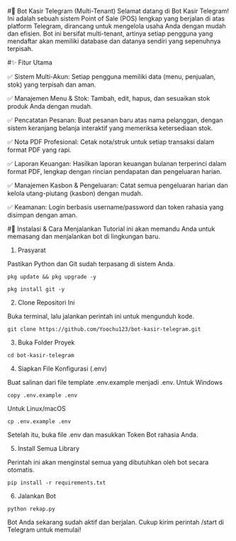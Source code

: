 #🤖 Bot Kasir Telegram (Multi-Tenant)
Selamat datang di Bot Kasir Telegram! Ini adalah sebuah sistem Point of Sale (POS) lengkap yang berjalan di atas platform Telegram, dirancang untuk mengelola usaha Anda dengan mudah dan efisien. Bot ini bersifat multi-tenant, artinya setiap pengguna yang mendaftar akan memiliki database dan datanya sendiri yang sepenuhnya terpisah.


#✨ Fitur Utama

✅ Sistem Multi-Akun: Setiap pengguna memiliki data (menu, penjualan, stok) yang terpisah dan aman.

✅ Manajemen Menu & Stok: Tambah, edit, hapus, dan sesuaikan stok produk Anda dengan mudah.

✅ Pencatatan Pesanan: Buat pesanan baru atas nama pelanggan, dengan sistem keranjang belanja interaktif yang memeriksa ketersediaan stok.

✅ Nota PDF Profesional: Cetak nota/struk untuk setiap transaksi dalam format PDF yang rapi.

✅ Laporan Keuangan: Hasilkan laporan keuangan bulanan terperinci dalam format PDF, lengkap dengan rincian pendapatan dan pengeluaran harian.

✅ Manajemen Kasbon & Pengeluaran: Catat semua pengeluaran harian dan kelola utang-piutang (kasbon) dengan mudah.

✅ Keamanan: Login berbasis username/password dan token rahasia yang disimpan dengan aman.


#🚀 Instalasi & Cara Menjalankan
Tutorial ini akan memandu Anda untuk memasang dan menjalankan bot di lingkungan baru.

1. Prasyarat

Pastikan Python dan Git sudah terpasang di sistem Anda.
```
pkg update && pkg upgrade -y
```
```
pkg install git -y
```

2. Clone Repositori Ini

Buka terminal, lalu jalankan perintah ini untuk mengunduh kode.

```
git clone https://github.com/Yoochu123/bot-kasir-telegram.git
```

3. Buka Folder Proyek

```
cd bot-kasir-telegram
```

4. Siapkan File Konfigurasi (.env)

Buat salinan dari file template .env.example menjadi .env.
Untuk Windows
```
copy .env.example .env
```
Untuk Linux/macOS
```
cp .env.example .env
```
Setelah itu, buka file .env dan masukkan Token Bot rahasia Anda.

5. Install Semua Library

Perintah ini akan menginstal semua yang dibutuhkan oleh bot secara otomatis.
```
pip install -r requirements.txt
```
6. Jalankan Bot
```
python rekap.py
```
Bot Anda sekarang sudah aktif dan berjalan. Cukup kirim perintah /start di Telegram untuk memulai!
